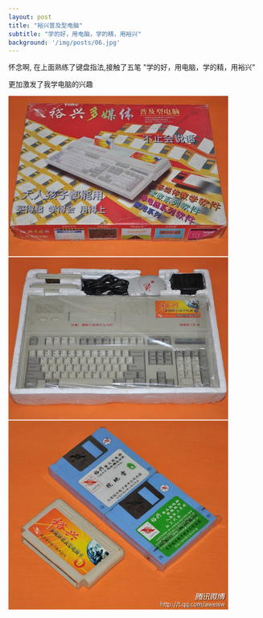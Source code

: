```yaml
---
layout: post
title: "裕兴普及型电脑"
subtitle: "学的好，用电脑，学的精，用裕兴"
background: '/img/posts/06.jpg'
---
```


怀念啊, 在上面熟练了键盘指法,接触了五笔 "学的好，用电脑，学的精，用裕兴"

更加激发了我学电脑的兴趣

![裕兴普及型电脑](/img/posts/裕兴.jpg "裕兴普及型电脑")